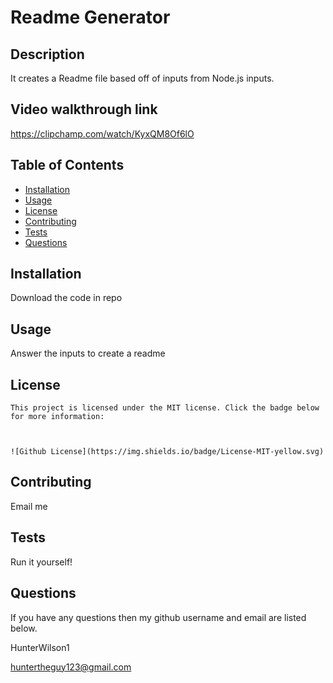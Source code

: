 # Readme Generator

  ## Description

  It creates a Readme file based off of inputs from Node.js inputs.

  ## Video walkthrough link
  https://clipchamp.com/watch/KyxQM8Of6lO

  ## Table of Contents

  * [Installation](#installation)
  * [Usage](#usage)
  * [License](#license)
  * [Contributing](#contributing)
  * [Tests](#tests)
  * [Questions](#questions)

  ## Installation

  Download the code in repo

  ## Usage

  Answer the inputs to create a readme

  ## License
    
    This project is licensed under the MIT license. Click the badge below for more information:


  
    ![Github License](https://img.shields.io/badge/License-MIT-yellow.svg)
    

  ## Contributing

  Email me

  ## Tests

  Run it yourself!

  ## Questions

  If you have any questions then my github username and email are listed below.

  HunterWilson1

  huntertheguy123@gmail.com


